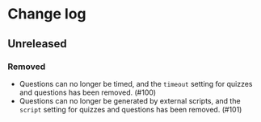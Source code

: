 # Change log
## Unreleased
### Removed
- Questions can no longer be timed, and the `timeout` setting for quizzes and questions has been removed. (#100)
- Questions can no longer be generated by external scripts, and the `script` setting for quizzes and questions has been removed. (#101)
